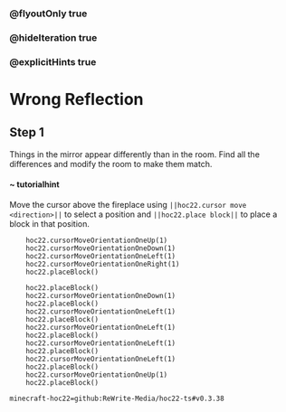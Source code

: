 ### @flyoutOnly true
### @hideIteration true
### @explicitHints true


# Wrong Reflection

## Step 1
Things in the mirror appear differently than in the room. Find all the differences and modify the room to make them match.

#### ~ tutorialhint 
Move the cursor above the fireplace using ``||hoc22.cursor move <direction>||`` to select a position and ``||hoc22.place block||`` to place a block in that position.

```ghost
    hoc22.cursorMoveOrientationOneUp(1)
    hoc22.cursorMoveOrientationOneDown(1)
    hoc22.cursorMoveOrientationOneLeft(1)
    hoc22.cursorMoveOrientationOneRight(1)
    hoc22.placeBlock()

```
```template
    hoc22.placeBlock()
    hoc22.cursorMoveOrientationOneDown(1)
    hoc22.placeBlock()
    hoc22.cursorMoveOrientationOneLeft(1)
    hoc22.placeBlock()
    hoc22.cursorMoveOrientationOneLeft(1)
    hoc22.placeBlock()
    hoc22.cursorMoveOrientationOneLeft(1)
    hoc22.placeBlock()
    hoc22.cursorMoveOrientationOneLeft(1)
    hoc22.placeBlock()
    hoc22.cursorMoveOrientationOneUp(1)
    hoc22.placeBlock()
```

```package
minecraft-hoc22=github:ReWrite-Media/hoc22-ts#v0.3.38
```